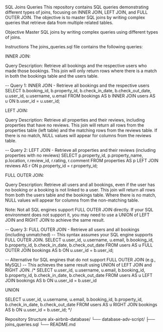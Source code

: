 SQL Joins Queries
This repository contains SQL queries demonstrating different types of joins, focusing on INNER JOIN, LEFT JOIN, and FULL OUTER JOIN. The objective is to master SQL joins by writing complex queries that retrieve data from multiple related tables.

Objective
Master SQL joins by writing complex queries using different types of joins.

Instructions
The joins_queries.sql file contains the following queries:

INNER JOIN:

Query Description: Retrieve all bookings and the respective users who made those bookings. This join will only return rows where there is a match in both the bookings table and the users table.

-- Query 1: INNER JOIN - Retrieve all bookings and the respective users
SELECT
    b.booking_id,
    b.property_id,
    b.check_in_date,
    b.check_out_date,
    u.user_id,
    u.username,
    u.email
FROM
    bookings AS b
INNER JOIN
    users AS u ON b.user_id = u.user_id;

LEFT JOIN:

Query Description: Retrieve all properties and their reviews, including properties that have no reviews. This join will return all rows from the properties table (left table) and the matching rows from the reviews table. If there is no match, NULL values will appear for columns from the reviews table.

-- Query 2: LEFT JOIN - Retrieve all properties and their reviews (including properties with no reviews)
SELECT
    p.property_id,
    p.property_name,
    p.location,
    r.review_id,
    r.rating,
    r.comment
FROM
    properties AS p
LEFT JOIN
    reviews AS r ON p.property_id = r.property_id;

FULL OUTER JOIN:

Query Description: Retrieve all users and all bookings, even if the user has no booking or a booking is not linked to a user. This join will return all rows from both the users table and the bookings table. Where there is no match, NULL values will appear for columns from the non-matching table.

Note: Not all SQL engines support FULL OUTER JOIN directly. If your SQL environment does not support it, you may need to use a UNION of LEFT JOIN and RIGHT JOIN to achieve the same result.

-- Query 3: FULL OUTER JOIN - Retrieve all users and all bookings (including unmatched)
-- This syntax assumes your SQL engine supports FULL OUTER JOIN.
SELECT
    u.user_id,
    u.username,
    u.email,
    b.booking_id,
    b.property_id,
    b.check_in_date,
    b.check_out_date
FROM
    users AS u
FULL OUTER JOIN
    bookings AS b ON u.user_id = b.user_id;

-- Alternative for SQL engines that do not support FULL OUTER JOIN (e.g., MySQL)
-- This achieves the same result using UNION of LEFT JOIN and RIGHT JOIN.
/*
SELECT
    u.user_id,
    u.username,
    u.email,
    b.booking_id,
    b.property_id,
    b.check_in_date,
    b.check_out_date
FROM
    users AS u
LEFT JOIN
    bookings AS b ON u.user_id = b.user_id

UNION

SELECT
    u.user_id,
    u.username,
    u.email,
    b.booking_id,
    b.property_id,
    b.check_in_date,
    b.check_out_date
FROM
    users AS u
RIGHT JOIN
    bookings AS b ON u.user_id = b.user_id;
*/

Repository Structure
alx-airbnb-database/
└── database-adv-script/
    ├── joins_queries.sql
    └── README.md
